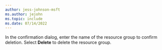 ```yaml
---
author: jess-johnson-msft
ms.author: jejohn
ms.topic: include
ms.date: 07/14/2022
---
```


In the confirmation dialog, enter the name of the resource group to confirm deletion.  Select **Delete** to delete the resource group.
